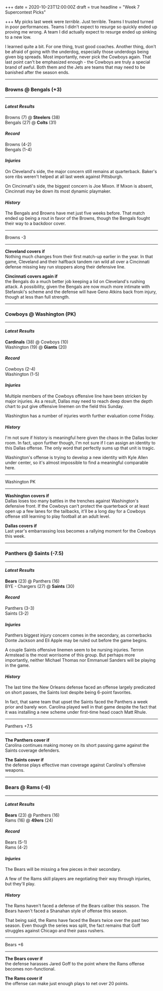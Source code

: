 +++
date = 2020-10-23T12:00:00Z
draft = true
headline = "Week 7 Supercontest Picks"

+++
My picks last week were _terrible_. Just terrible. Teams I trusted turned in poor performances. Teams I didn't expect to resurge so quickly ended up proving me wrong. A team I did actually expect to resurge ended up sinking to a new low.

I learned quite a bit. For one thing, trust good coaches. Another thing, don't be afraid of going with the underdog, especially those underdogs being given big spreads. Most importantly, never pick the Cowboys again. That last point can't be emphasized enough - the Cowboys are truly a special brand of awful. Both them and the Jets are teams that may need to be banished after the season ends.

***

### Browns @ Bengals (+3)

***

#### _Latest Results_

Browns (7) @ **Steelers** (38)  
Bengals (27) @ **Colts** (31)

#### _Record_

Browns (4-2)  
Bengals (1-4)

#### _Injuries_

On Cleveland's side, the major concern still remains at quarterback. Baker's sore ribs weren't helped at all last week against Pittsburgh.

On Cincinnati's side, the biggest concern is Joe Mixon. If Mixon is absent, Cincinnati may be down its most dynamic playmaker.

#### _History_

The Bengals and Browns have met just five weeks before. That match ended up being a rout in favor of the Browns, though the Bengals fought their way to a backdoor cover.

***

Browns -3

***

**Cleveland covers if**  
Nothing much changes from their first match-up earlier in the year. In that game, Cleveland and their halfback tandem ran wild all over a Cincinnati defense missing key run stoppers along their defensive line.

**Cincinnati covers again if**  
the Bengals do a much better job keeping a lid on Cleveland's rushing attack. A possibility, given the Bengals are now much more intimate with Stefanski's scheme and the defense will have Geno Atkins back from injury, though at less than full strength.

***

### Cowboys @ Washington (PK)

***

#### _Latest Results_

**Cardinals** (38) @ Cowboys (10)  
Washington (19) @ **Giants** (20)

#### _Record_

Cowboys (2-4)  
Washington (1-5)

#### _Injuries_

Multiple members of the Cowboys offensive line have been stricken by major injuries. As a result, Dallas may need to reach deep down the depth chart to put give offensive linemen on the field this Sunday.

Washington has a number of injuries worth further evaluation come Friday.

#### _History_

I'm not sure if history is meaningful here given the chaos in the Dallas locker room. In fact, upon further though, I'm not sure if I can assign an identity to this Dallas offense. The only word that perfectly sums up that unit is tragic.

Washington's offense is trying to develop a new identity with Kyle Allen under center, so it's almost impossible to find a meaningful comparable here.

***

Washington PK

***

**Washington covers if**  
Dallas loses too many battles in the trenches against Washington's defensive front. If the Cowboys can't protect the quarterback or at least open up a few lanes for the tailbacks, it'll be a long day for a Cowboys offense still learning to play football at an adult level.

**Dallas covers if**  
Last year's embarrassing loss becomes a rallying moment for the Cowboys this week.

***

### Panthers @ Saints (-7.5)

***

#### _Latest Results_

**Bears** (23) @ Panthers (16)  
BYE - Chargers (27) @ **Saints** (30)

#### _Record_

Panthers (3-3)  
Saints (3-2)

#### _Injuries_

Panthers biggest injury concern comes in the secondary, as cornerbacks Donte Jackson and Eli Apple may be ruled out before the game begins.

A couple Saints offensive linemen seem to be nursing injuries. Terron Armstead is the most worrisome of this group. But perhaps more importantly, neither Michael Thomas nor Emmanuel Sanders will be playing in the game.

#### _History_

The last time the New Orleans defense faced an offense largely predicated on short passes, the Saints lost despite being 6-point favorites.

In fact, that same team that upset the Saints faced the Panthers a week prior and barely won. Carolina played well in that game despite the fact that it was installing a new scheme under first-time head coach Matt Rhule.

***

Panthers +7.5

***

**The Panthers cover if**  
Carolina continues making money on its short passing game against the Saints coverage defenders.

**The Saints cover if**  
the defense plays effective man coverage against Carolina's offensive weapons. 

***

### Bears @ Rams (-6)

***

#### _Latest Results_

**Bears** (23) @ Panthers (16)  
Rams (16) @ **49ers** (24)

#### _Record_

Bears (5-1)  
Rams (4-2)

#### _Injuries_

The Bears will be missing a few pieces in their secondary.

A few of the Rams skill players are negotiating their way through injuries, but they'll play.

#### _History_

The Rams haven't faced a defense of the Bears caliber this season. The Bears haven't faced a Shanahan style of offense this season.

That being said, the Rams have faced the Bears twice over the past two season. Even though the series was split, the fact remains that Goff struggles  against Chicago and their pass rushers.

***

Bears +6

***

**The Bears cover if**  
the defense harasses Jared Goff to the point where the Rams offense becomes non-functional.

**The Rams cover if**  
the offense can make just enough plays to net over 20 points.